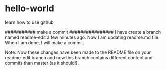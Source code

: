 # hello-world
learn how to use  github


########### make a commit ################
I have create a branch named readme-edit a few minutes ago. 
Now I am updating readme.md file.  
When I am done, I will make a commit.

Note: Now these changes have been made to the README file on your readme-edit branch and now this branch contains different content and commits than master (as it should!).
